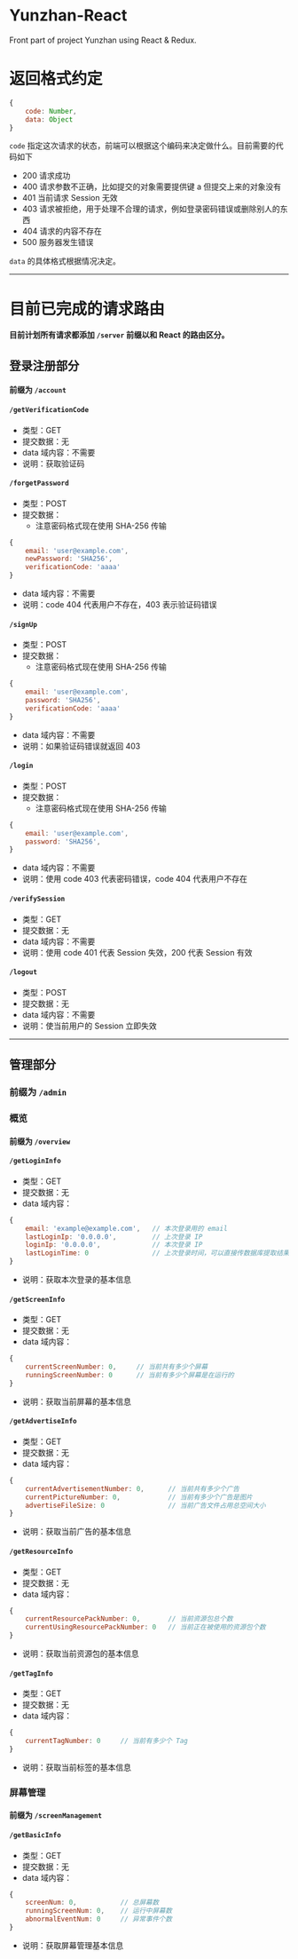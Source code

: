 # Yunzhan-React
Front part of project Yunzhan using React &amp; Redux.

# 返回格式约定

```js
{
    code: Number,
    data: Object
}
```

`code` 指定这次请求的状态，前端可以根据这个编码来决定做什么。目前需要的代码如下

- 200 请求成功
- 400 请求参数不正确，比如提交的对象需要提供键 a 但提交上来的对象没有
- 401 当前请求 Session 无效
- 403 请求被拒绝，用于处理不合理的请求，例如登录密码错误或删除别人的东西
- 404 请求的内容不存在
- 500 服务器发生错误

`data` 的具体格式根据情况决定。

---

# 目前已完成的请求路由

**目前计划所有请求都添加 `/server` 前缀以和 React 的路由区分。**

## 登录注册部分

#### 前缀为 `/account`

#### `/getVerificationCode`

- 类型：GET
- 提交数据：无
- data 域内容：不需要
- 说明：获取验证码

#### `/forgetPassword`

- 类型：POST
- 提交数据：
    - 注意密码格式现在使用 SHA-256 传输
```js
{
    email: 'user@example.com',
    newPassword: 'SHA256',
    verificationCode: 'aaaa'
}
```
- data 域内容：不需要
- 说明：code 404 代表用户不存在，403 表示验证码错误

#### `/signUp`

- 类型：POST
- 提交数据：
    - 注意密码格式现在使用 SHA-256 传输
```js
{
    email: 'user@example.com',
    password: 'SHA256',
    verificationCode: 'aaaa'
}
```
- data 域内容：不需要
- 说明：如果验证码错误就返回 403

#### `/login`

- 类型：POST
- 提交数据：
    - 注意密码格式现在使用 SHA-256 传输
```js
{
    email: 'user@example.com',
    password: 'SHA256',
}
```
- data 域内容：不需要
- 说明：使用 code 403 代表密码错误，code 404 代表用户不存在

#### `/verifySession`

- 类型：GET
- 提交数据：无
- data 域内容：不需要
- 说明：使用 code 401 代表 Session 失效，200 代表 Session 有效

#### `/logout`

- 类型：POST
- 提交数据：无
- data 域内容：不需要
- 说明：使当前用户的 Session 立即失效

---

## 管理部分

### 前缀为 `/admin`

### 概览

#### 前缀为 `/overview`

#### `/getLoginInfo`

- 类型：GET
- 提交数据：无
- data 域内容：
```js
{
    email: 'example@example.com',   // 本次登录用的 email
    lastLoginIp: '0.0.0.0',         // 上次登录 IP
    loginIp: '0.0.0.0',             // 本次登录 IP
    lastLoginTime: 0                // 上次登录时间，可以直接传数据库提取结果
}
```
- 说明：获取本次登录的基本信息

#### `/getScreenInfo`

- 类型：GET
- 提交数据：无
- data 域内容：
```js
{
    currentScreenNumber: 0,     // 当前共有多少个屏幕
    runningScreenNumber: 0      // 当前有多少个屏幕是在运行的
}
```
- 说明：获取当前屏幕的基本信息

#### `/getAdvertiseInfo`

- 类型：GET
- 提交数据：无
- data 域内容：
```js
{
    currentAdvertisementNumber: 0,      // 当前共有多少个广告
    currentPictureNumber: 0,            // 当前有多少个广告是图片
    advertiseFileSize: 0                // 当前广告文件占用总空间大小
}
```
- 说明：获取当前广告的基本信息

#### `/getResourceInfo`

- 类型：GET
- 提交数据：无
- data 域内容：
```js
{
    currentResourcePackNumber: 0,       // 当前资源包总个数
    currentUsingResourcePackNumber: 0   // 当前正在被使用的资源包个数
}
```
- 说明：获取当前资源包的基本信息

#### `/getTagInfo`

- 类型：GET
- 提交数据：无
- data 域内容：
```js
{
    currentTagNumber: 0     // 当前有多少个 Tag
}
```
- 说明：获取当前标签的基本信息

### 屏幕管理

#### 前缀为 `/screenManagement`

#### `/getBasicInfo`

- 类型：GET
- 提交数据：无
- data 域内容：
```js
{
    screenNum: 0,           // 总屏幕数
    runningScreenNum: 0,    // 运行中屏幕数
    abnormalEventNum: 0     // 异常事件个数
}
```
- 说明：获取屏幕管理基本信息